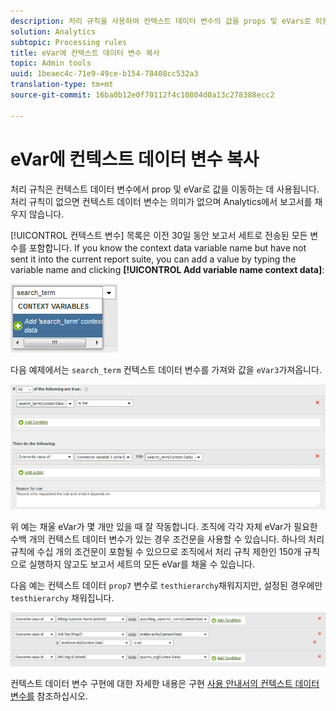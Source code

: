 ```yaml
---
description: 처리 규칙을 사용하여 컨텍스트 데이터 변수의 값을 props 및 eVars로 이동합니다.
solution: Analytics
subtopic: Processing rules
title: eVar에 컨텍스트 데이터 변수 복사
topic: Admin tools
uuid: 1beaec4c-71e9-49ce-b154-78408cc532a3
translation-type: tm+mt
source-git-commit: 16ba0b12e0f70112f4c10804d0a13c278388ecc2

---
```



# eVar에 컨텍스트 데이터 변수 복사

처리 규칙은 컨텍스트 데이터 변수에서 prop 및 eVar로 값을 이동하는 데 사용됩니다. 처리 규칙이 없으면 컨텍스트 데이터 변수는 의미가 없으며 Analytics에서 보고서를 채우지 않습니다.

[!UICONTROL 컨텍스트 변수] 목록은 이전 30일 동안 보고서 세트로 전송된 모든 변수를 포함합니다. If you know the context data variable name but have not sent it into the current report suite, you can add a value by typing the variable name and clicking **[!UICONTROL Add variable name context data]**:

![이벤트가 복제되지 않도록 하면서 현재 이벤트 변수에 ](assets/add-context-variable.png)

다음 예제에서는 `search_term` 컨텍스트 데이터 변수를 가져와 값을 `eVar3`가져옵니다.

![사이트의 다운로드 가능 파일에 대한 링크를 ](assets/set-context-data.png)

위 예는 채울 eVar가 몇 개만 있을 때 잘 작동합니다. 조직에 각각 자체 eVar가 필요한 수백 개의 컨텍스트 데이터 변수가 있는 경우 조건문을 사용할 수 있습니다. 하나의 처리 규칙에 수십 개의 조건문이 포함될 수 있으므로 조직에서 처리 규칙 제한인 150개 규칙으로 실행하지 않고도 보고서 세트의 모든 eVar를 채울 수 있습니다.

다음 예는 컨텍스트 데이터 `prop7` 변수로 `testhierarchy`채워지지만, 설정된 경우에만 `testhierarchy` 채워집니다.

![조건부](assets/add-conditional.png)

컨텍스트 데이터 변수 구현에 대한 자세한 내용은 구현 [사용 안내서의 컨텍스트 데이터 변수를](/help/implement/js-implementation/c-variables/context-data-variables.md) 참조하십시오.
